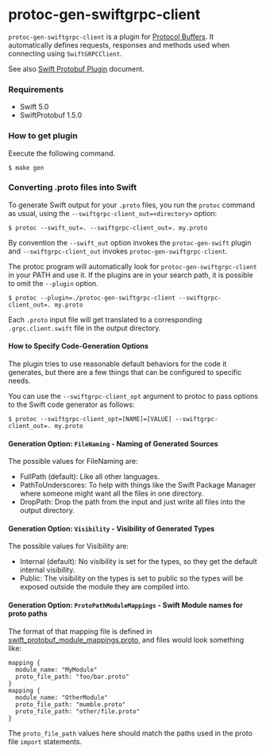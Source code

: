 # protoc-gen-swiftgrpc-client

`protoc-gen-swiftgrpc-client` is a plugin for [Protocol Buffers](https://github.com/apple/swift-protobuf). It automatically defines requests, responses and methods used when connecting using `SwiftGRPCClient`.

See also [Swift Protobuf Plugin](https://github.com/apple/swift-protobuf/blob/master/Documentation/PLUGIN.md) document.

### Requirements

- Swift 5.0
- SwiftProtobuf 1.5.0

### How to get plugin

Execute the following command.

```
$ make gen
```

### Converting .proto files into Swift

To generate Swift output for your `.proto` files, you run the `protoc` command as usual, using the `--swiftgrpc-client_out=<directory>` option:

```
$ protoc --swift_out=. --swiftgrpc-client_out=. my.proto
```

By convention the `--swift_out` option invokes the `protoc-gen-swift` plugin and `--swiftgrpc-client_out` invokes `protoc-gen-swiftgrpc-client`.

The protoc program will automatically look for `protoc-gen-swiftgrpc-client` in your PATH and use it. If the plugins are in your search path, it is possible to omit the `--plugin` option.

```
$ protoc --plugin=./protoc-gen-swiftgrpc-client --swiftgrpc-client_out=. my.proto
```

Each `.proto` input file will get translated to a corresponding `.grpc.client.swift` file in the output directory.

#### How to Specify Code-Generation Options

The plugin tries to use reasonable default behaviors for the code it generates, but there are a few things that can be configured to specific needs.

You can use the `--swiftgrpc-client_opt` argument to protoc to pass options to the Swift code generator as follows:

```
$ protoc --swiftgrpc-client_opt=[NAME]=[VALUE] --swiftgrpc-client_out=. my.proto
```

#### Generation Option: `FileNaming` - Naming of Generated Sources

The possible values for FileNaming are:

- FullPath (default): Like all other languages.
- PathToUnderscores: To help with things like the Swift Package Manager where someone might want all the files in one directory.
- DropPath: Drop the path from the input and just write all files into the output directory.

#### Generation Option: `Visibility` - Visibility of Generated Types

The possible values for Visibility are:

- Internal (default): No visibility is set for the types, so they get the default internal visibility.
- Public: The visibility on the types is set to public so the types will be exposed outside the module they are compiled into.

#### Generation Option: `ProtoPathModuleMappings` - Swift Module names for proto paths

The format of that mapping file is defined in [swift_protobuf_module_mappings.proto](https://github.com/apple/swift-protobuf/blob/master/Protos/SwiftProtobufPluginLibrary/swift_protobuf_module_mappings.proto), and files would look something like:

```
mapping {
  module_name: "MyModule"
  proto_file_path: "foo/bar.proto"
}
mapping {
  module_name: "OtherModule"
  proto_file_path: "mumble.proto"
  proto_file_path: "other/file.proto"
}
```

The `proto_file_path` values here should match the paths used in the proto file `import` statements.

